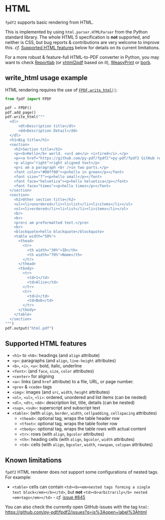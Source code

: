# HTML

`fpdf2` supports basic rendering from HTML.

This is implemented by using `html.parser.HTMLParser` from the Python standard library.
The whole HTML 5 specification is **not** supported, and neither is CSS,
but bug reports & contributions are very welcome to improve this.
_cf._ [Supported HTML features](#supported-html-features) below for details on its current limitations.

For a more robust & feature-full HTML-to-PDF converter in Python,
you may want to check [Reportlab](https://www.reportlab.com) (or [xhtml2pdf](https://pypi.org/project/xhtml2pdf/) based on it), [WeasyPrint](https://weasyprint.org)
or [borb](https://github.com/jorisschellekens/borb-examples/#76-exporting-html-as-pdf).


## write_html usage example

HTML rendering requires the use of [`FPDF.write_html()`](https://py-pdf.github.io/fpdf2/fpdf/fpdf.html#fpdf.fpdf.FPDF.write_html):

```python
from fpdf import FPDF

pdf = FPDF()
pdf.add_page()
pdf.write_html("""
  <dl>
      <dt>Description title</dt>
      <dd>Description Detail</dd>
  </dl>
  <h1>Big title</h1>
  <section>
    <h2>Section title</h2>
    <p><b>Hello</b> world. <u>I am</u> <i>tired</i>.</p>
    <p><a href="https://github.com/py-pdf/fpdf2">py-pdf/fpdf2 GitHub repo</a></p>
    <p align="right">right aligned text</p>
    <p>i am a paragraph <br />in two parts.</p>
    <font color="#00ff00"><p>hello in green</p></font>
    <font size="7"><p>hello small</p></font>
    <font face="helvetica"><p>hello helvetica</p></font>
    <font face="times"><p>hello times</p></font>
  </section>
  <section>
    <h2>Other section title</h2>
    <ul><li>unordered</li><li>list</li><li>items</li></ul>
    <ol><li>ordered</li><li>list</li><li>items</li></ol>
    <br>
    <br>
    <pre>i am preformatted text.</pre>
    <br>
    <blockquote>hello blockquote</blockquote>
    <table width="50%">
      <thead>
        <tr>
          <th width="30%">ID</th>
          <th width="70%">Name</th>
        </tr>
      </thead>
      <tbody>
        <tr>
          <td>1</td>
          <td>Alice</td>
        </tr>
        <tr>
          <td>2</td>
          <td>Bob</td>
        </tr>
      </tbody>
    </table>
  </section>
""")
pdf.output("html.pdf")
```


## Supported HTML features

* `<h1>` to `<h8>`: headings (and `align` attribute)
* `<p>`: paragraphs (and `align`, `line-height` attributes)
* `<b>`, `<i>`, `<u>`: bold, italic, underline
* `<font>`: (and `face`, `size`, `color` attributes)
* `<center>` for aligning
* `<a>`: links (and `href` attribute) to a file, URL, or page number.
* `<pre>` & `<code>` tags
* `<img>`: images (and `src`, `width`, `height` attributes)
* `<ol>`, `<ul>`, `<li>`: ordered, unordered and list items (can be nested)
* `<dl>`, `<dt>`, `<dd>`: description list, title, details (can be nested)
* `<sup>`, `<sub>`: superscript and subscript text
* `<table>`: (with `align`, `border`, `width`, `cellpadding`, `cellspacing` attributes)
    + `<thead>`: optional tag, wraps the table header row
    + `<tfoot>`: optional tag, wraps the table footer row
    + `<tbody>`: optional tag, wraps the table rows with actual content
    + `<tr>`: rows (with `align`, `bgcolor` attributes)
    + `<th>`: heading cells (with `align`, `bgcolor`, `width` attributes)
    * `<td>`: cells (with `align`, `bgcolor`, `width`, `rowspan`, `colspan` attributes)


## Known limitations

`fpdf2` HTML renderer does not support some configurations of nested tags.
For example:

* `<table>` cells can contain `<td><b><em>nested tags forming a single text block</em></b></td>`, but **not** `<td><b>arbitrarily</b> nested <em>tags</em></td>` - _cf._ [issue #845](https://github.com/py-pdf/fpdf2/issues/845)

You can also check the currently open GitHub issues with the tag `html`:
<https://github.com/py-pdf/fpdf2/issues?q=is%3Aopen+label%3Ahtml>
